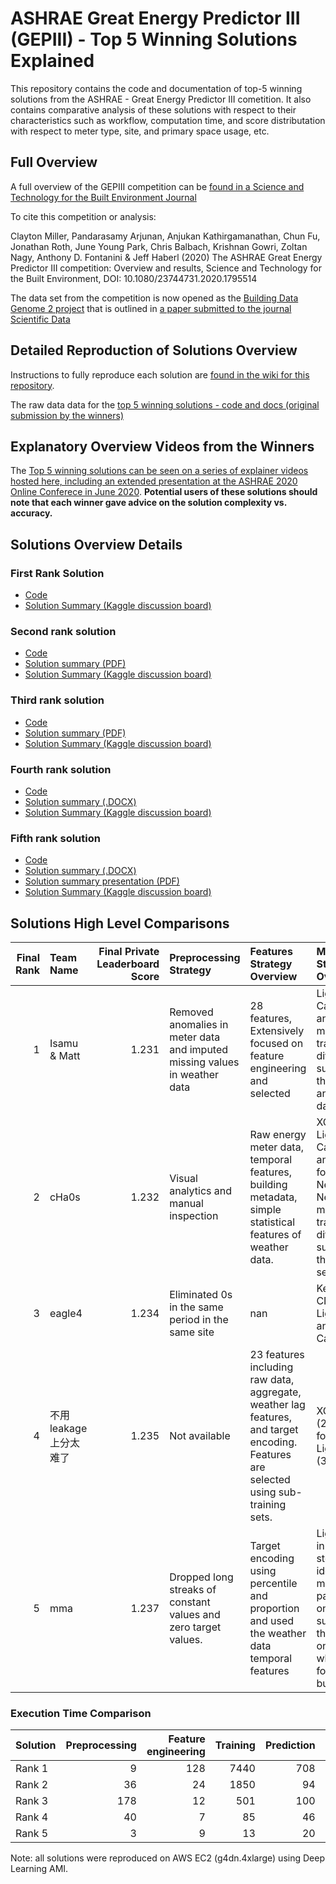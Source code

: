 # ASHRAE Great Energy Predictor III (GEPIII) - Top 5 Winning Solutions Explained

This repository contains the code and documentation of top-5 winning solutions from the ASHRAE - Great Energy Predictor III cometition. It also contains comparative analysis of these solutions with respect to their characteristics such as workflow, computation time, and score distributation with respect to meter type, site, and primary space usage, etc.

## Full Overview
A full overview of the GEPIII competition can be [found in a Science and Technology for the Built Environment Journal](https://www.tandfonline.com/doi/full/10.1080/23744731.2020.1795514)

To cite this competition or analysis:

Clayton Miller, Pandarasamy Arjunan, Anjukan Kathirgamanathan, Chun Fu, Jonathan Roth, June Young Park, Chris Balbach, Krishnan Gowri, Zoltan Nagy, Anthony D. Fontanini & Jeff Haberl (2020) The ASHRAE Great Energy Predictor III competition: Overview and results, Science and Technology for the Built Environment, DOI: 10.1080/23744731.2020.1795514

The data set from the competition is now opened as the [Building Data Genome 2 project](https://github.com/buds-lab/building-data-genome-project-2) that is outlined in [a paper submitted to the journal Scientific Data](https://arxiv.org/abs/2006.02273)

## Detailed Reproduction of Solutions Overview
Instructions to fully reproduce each solution are [found in the wiki for this repository](https://github.com/buds-lab/ashrae-great-energy-predictor-3-solution-analysis/wiki).

The raw data data for the [top 5 winning solutions - code and docs (original submission by the winners)](https://www.dropbox.com/sh/73iryui7t0w74ik/AAAY-yF87A2zrLdqHv11vFlsa?dl=0)

## Explanatory Overview Videos from the Winners
The [Top 5 winning solutions can be seen on a series of explainer videos hosted here, including an extended presentation at the ASHRAE 2020 Online Conferece in June 2020](https://www.dropbox.com/sh/tmnhkmy33vs3uya/AACVU-CcwyqGwApEvhNmSH4Qa?dl=0). **Potential users of these solutions should note that each winner gave advice on the solution complexity vs. accuracy.** 

## Solutions Overview Details
### First Rank Solution
 - [Code](../../tree/master/solutions/rank-1/)
 - [Solution Summary (Kaggle discussion board)](https://www.kaggle.com/c/ashrae-energy-prediction/discussion/124709)
 
### Second rank solution
 - [Code](../../tree/master/solutions/rank-2/)
 - [Solution summary (PDF)](../../tree/master/solutions/rank-2/ASHRAE%20-%20Great%20Energy%20Predictor%20III%20solution.pdf)
 - [Solution Summary (Kaggle discussion board)](https://www.kaggle.com/c/ashrae-energy-prediction/discussion/123481)
 
### Third rank solution
 - [Code](../../tree/master/solutions/rank-3/)
 - [Solution summary (PDF)](../../tree/master/solutions/rank-3/model_summary.pdf)
 - [Solution Summary (Kaggle discussion board)](https://www.kaggle.com/c/ashrae-energy-prediction/discussion/124984)
  
### Fourth rank solution
 - [Code](../../tree/master/solutions/rank-4/)
 - [Solution summary (.DOCX)](../../tree/master/solutions/rank-4/MODEL%20SUMMARY.docx)
 - [Solution Summary (Kaggle discussion board)](https://www.kaggle.com/c/ashrae-energy-prediction/discussion/124788)
 
### Fifth rank solution
 - [Code](../../tree/master/solutions/rank-5/)
 - [Solution summary (.DOCX)](../../tree/master/solutions/rank-5/ModelSummary.docx)
 - [Solution summary presentation (PDF)](../../tree/master/solutions/rank-5/ASHRAE_fifth_place_solution.pdf)
 - [Solution Summary (Kaggle discussion board)](https://www.kaggle.com/c/ashrae-energy-prediction/discussion/127086)
 

## Solutions High Level Comparisons
|   Final Rank | Team Name             |   Final Private Leaderboard Score | Preprocessing Strategy                                                     | Features Strategy Overview                                                                                                           | Modeling Strategy Overview                                                                                          | Post-Processing strategy                                               |
|-------------:|:----------------------|----------------------------------:|:---------------------------------------------------------------------------|:-------------------------------------------------------------------------------------------------------------------------------------|:--------------------------------------------------------------------------------------------------------------------|:-----------------------------------------------------------------------|
|            1 | Isamu & Matt          |                             1.231 | Removed anomalies in meter data and imputed missing values in weather data | 28 features, Extensively focused on feature engineering and selected                                                                 | LightGBM, CatBoost, and MLP models trained on different subsets of the training and public data                     | Ensembled the model predictions using weighted generalized mean.       |
|            2 | cHa0s                 |                             1.232 | Visual analytics and manual inspection                                     | Raw energy meter data, temporal features,  building metadata, simple statistical features of weather data.                           | XGBoost, LightGBM, Catboost, and Feed-forward Neural Network models trained on different subset of the training set | Weighted mean. (different weights were used for different meter types) |
|            3 | eagle4                |                             1.234 | Eliminated 0s in the same period in the same site                          | nan                                                                                                                                  | Keras CNN, LightGBM and Catboost                                                                                    | nan                                                                    |
|            4 | 不用leakage上分太难了 |                             1.235 | Not available                                                              | 23 features including raw data, aggregate, weather lag features, and target encoding. Features are selected using sub-training sets. | XGBoost (2-fold, 5-fold) and Light GBM (3-fold)                                                                     | Ensembled three models. Weights were determined using the leaked data. |
|            5 | mma                   |                             1.237 | Dropped long streaks of constant values and zero target values.            | Target encoding using percentile and proportion and used the weather data temporal features                                          | LightGBM in two steps -- identify model parameters on a subset and then train on the whole set for each building.   | Weighted average.                                                      |

### Execution Time Comparison

| Solution | Preprocessing | Feature engineering | Training | Prediction | Ensembling | Total (minutes) |
|----------|--------------:|--------------------:|---------:|-----------:|-----------:|----------------:|
| Rank 1   |             9 |                 128 |     7440 |        708 |         35 |            8320 |
| Rank 2   |            36 |                  24 |     1850 |         94 |          7 |            2011 |
| Rank 3   |           178 |                  12 |      501 |        100 |         14 |             805 |
| Rank 4   |            40 |                   7 |       85 |         46 |          6 |             184 |
| Rank 5   |             3 |                   9 |       13 |         20 |         16 |              61 |

Note: all solutions were reproduced on AWS EC2 (g4dn.4xlarge) using Deep Learning AMI.


